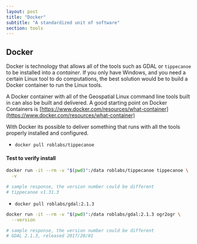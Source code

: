 ```yaml
---
layout: post
title: "Docker"
subtitle: "A standardized unit of software"
section: tools
---
```


## Docker

Docker is technology that allows all of the tools such as GDAL or `tippecanoe` to be installed into a *container*.  If you only have Windows, and you need a certain Linux tool to do computations, the best solution would be to build a Docker container to run the Linux tools.

A Docker container with all of the Geospatial Linux command line tools built in can also be built and delivered.    A good starting point on Docker Containers is [https://www.docker.com/resources/what-container](https://www.docker.com/resources/what-container)

With Docker its possible to deliver something that runs with all the tools properly installed and configured.

* `docker pull roblabs/tippecanoe`

#### Test to verify install

``` bash
docker run -it --rm -v "$(pwd)":/data roblabs/tippecanoe tippecanoe \
  -v

# sample response, the version number could be different
# tippecanoe v1.31.3
```

* `docker pull roblabs/gdal:2.1.3`

``` bash
docker run -it --rm -v "$(pwd)":/data roblabs/gdal:2.1.3 ogr2ogr \
  --version

# sample response, the version number could be different
# GDAL 2.1.3, released 2017/20/01
```
